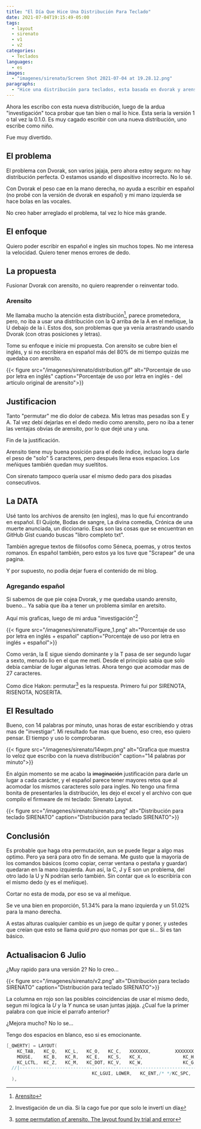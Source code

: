 ```yaml
---
title: "El Día Que Hice Una Distribución Para Teclado"
date: 2021-07-04T19:15:49-05:00
tags:
  - layout
  - sirenato
  - v1
  - v2
categories:
  - Teclados
languages:
  - es
images:
  - "imagenes/sirenato/Screen Shot 2021-07-04 at 19.28.12.png"
paragraphs:
  - "Hice una distribución para teclados, esta basada en dvorak y arensito, enfocada al español e inglés y un twist de permutaciones"
---
```


Ahora les escribo con esta nueva distribución, luego de la ardua "investigación" toca probar que tan bien o mal lo hice. Esta seria la versión 1 o tal vez la 0.1.0. Es muy cagado escribir con una nueva distribución, uno escribe como niño.

Fue muy divertido.

## El problema

El problema con Dvorak, son varios jajaja, pero ahora estoy seguro: no hay distribución perfecta. O estamos usando el dispositivo incorrecto. No lo sé.

Con Dvorak el peso cae en la mano derecha, no ayuda a escribir en español (no probé con la versión de dvorak en español) y mi mano izquierda se hace bolas en las vocales.

No creo haber arreglado el problema, tal vez lo hice más grande.

## El enfoque

Quiero poder escribir en español e ingles sin muchos topes. No me interesa la velocidad. Quiero tener menos errores de dedo.

## La propuesta

Fusionar Dvorak con arensito, no quiero reaprender o reinventar todo.

### Arensito

Me llamaba mucho la atención esta distribución[^1], parece prometedora, pero, no iba a usar una distribución con la Q arriba de la A en el meñique, la U debajo de la i. Estos dos, son problemas que ya venia arrastrando usando Dvorak (con otras posiciones y letras).

Tome su enfoque e inicie mi propuesta. Con arensito se cubre bien el inglés, y si no escribiera en español más del 80% de mi tiempo quizás me quedaba con arensito.

{{< figure src="/imagenes/sirenato/distribution.gif" alt="Porcentaje de uso por letra en inglés" caption="Porcentaje de uso por letra en inglés - del articulo original de arensito">}}

## Justificacion

Tanto "permutar" me dio dolor de cabeza. Mis letras mas pesadas son E y A. Tal vez debí dejarlas en el dedo medio como arensito, pero no iba a tener las ventajas obvias de arensito, por lo que dejé una y una.

Fin de la justificación.

Arensito tiene muy buena posición para el dedo índice, incluso logra darle el peso de "solo" 5 caracteres, pero después llena esos espacios. Los meñiques también quedan muy sueltitos.

Con sirenato tampoco quería usar el mismo dedo para dos pisadas consecutivos.

## La DATA

Usé tanto los archivos de arensito (en ingles), mas lo que fui encontrando en español. El Quijote, Bodas de sangre, La divina comedia, Crónica de una muerte anunciada, un diccionario. Esas son las cosas que se encuentran en GitHub Gist cuando buscas "libro completo txt".

También agregue textos de filósofos como Séneca, poemas, y otros textos romanos. En español también, pero estos ya los tuve que "Scrapear" de una pagina.

Y por supuesto, no podía dejar fuera el contenido de mi blog.

### Agregando español

Si sabemos de que pie cojea Dvorak, y me quedaba usando arensito, bueno... Ya sabia que iba a tener un problema similar en aretsito.

Aquí mis graficas, luego de mi ardua "investigación"[^2]

{{< figure src="/imagenes/sirenato/Figure_1.png" alt="Porcentaje de uso por letra en inglés + español" caption="Porcentaje de uso por letra en inglés + español">}}

Como verán, la E sigue siendo dominante y la T pasa de ser segundo lugar a sexto, menudo lio en el que me metí. Desde el principio sabia que solo debía cambiar de lugar algunas letras. Ahora tengo que acomodar mas de 27 caracteres.

Como dice Hakon: permutar[^3] es la respuesta. Primero fui por SIRENOTA, RISENOTA, NOSERITA.

## El Resultado

Bueno, con 14 palabras por minuto, unas horas de estar escribiendo y otras mas de "investigar". Mi resultado fue mas que bueno, eso creo, eso quiero pensar. El tiempo y uso lo comprobaran.

{{< figure src="/imagenes/sirenato/14wpm.png" alt="Grafica que muestra lo veloz que escribo con la nueva distribución" caption="14 palabras por minuto">}}

En algún momento se me acabo la ~~imaginación~~ justificación para darle un lugar a cada carácter, y el español parece tener mayores retos que al acomodar los mismos caracteres solo para ingles. No tengo una firma bonita de presentarles la distribución, les dejo el excel y el archivo con que compilo el firmware de mi teclado: Sirenato Layout.

{{< figure src="/imagenes/sirenato/sirenato.png" alt="Distribución para teclado SIRENATO" caption="Distribución para teclado SIRENATO">}}

## Conclusión

Es probable que haga otra permutación, aun se puede llegar a algo mas optimo. Pero ya será para otro fin de semana. Me gusto que la mayoría de los comandos básicos (como copiar, cerrar ventana o pestaña y guardar) quedaran en la mano izquierda. Aun así, la C, J y E son un problema, del otro lado la U y N podrían serlo también. Sin contar que `ok` lo escribiría con el mismo dedo (y es el meñique).

Cortar no esta de moda, por eso se va al meñique.

Se ve una bien en proporción, 51.34% para la mano izquierda y un 51.02% para la mano derecha.

A estas alturas cualquier cambio es un juego de quitar y poner, y ustedes que creían que esto se llama _quid pro quo_ nomas por que si... Si es tan básico.

## Actualisacion 6 Julio

¿Muy rapido para una versión 2? No lo creo...

{{< figure src="/imagenes/sirenato/v2.png" alt="Distribución para teclado SIRENATO" caption="Distribución para teclado SIRENATO">}}

La columna en rojo son las posibles coincidencias de usar el mismo dedo, segun mi logica la _U_ y la _Y_ nunca se usan juntas jajaja. ¿Cual fue la primer palabra con que inicie el parrafo anterior?

¿Mejora mucho? No lo se...

Tengo dos espacios en blanco, eso si es emocionante.

```c
[_QWERTY] = LAYOUT(
    KC_TAB,   KC_Q,   KC_L,   KC_O,   KC_C,   XXXXXXX,         XXXXXXX,   KC_D,   KC_I,   KC_P,   KC_K,  KC_BSPC,
    MOUSE,    KC_B,   KC_R,   KC_E,   KC_S,   KC_X,               KC_H,   KC_N,   KC_A,   KC_T,   KC_U,  KC_RALT,
    KC_LCTL,  KC_Z,   KC_M,   KC_DOT, KC_V,   KC_W,               KC_G,   KC_J,   KC_COMM,KC_F,   KC_Y,   KC_ESC,
  //|------------------------------------------------------------------------------------------------------------|
                                KC_LGUI, LOWER,   KC_ENT,/* */KC_SPC,  LT(_RAISE, KC_RALT), KC_RSFT
  ),

```

[^1]: [Arensito](http://pvv.org/~hakonhal/main.cgi/keyboard/)
[^2]: Investigación de un día. Si la cago fue por que solo le invertí un día
[^3]: [some permutation of arensito. The layout found by trial and error](http://pvv.org/~hakonhal/main.cgi/keyboard/arensito_devel/)
